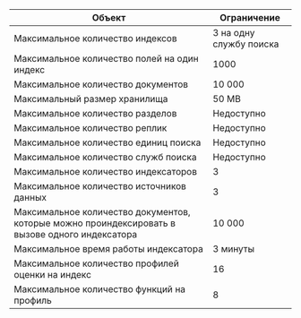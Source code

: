 | Объект | Ограничение |
| --- | --- |
| Максимальное количество индексов |3 на одну службу поиска |
| Максимальное количество полей на один индекс |1000 |
| Максимальное количество документов |10 000 |
| Максимальный размер хранилища |50 MB |
| Максимальное количество разделов |Недоступно |
| Максимальное количество реплик |Недоступно |
| Максимальное количество единиц поиска |Недоступно |
| Максимальное количество служб поиска |Недоступно |
| Максимальное количество индексаторов |3 |
| Максимальное количество источников данных |3 |
| Максимальное количество документов, которые можно проиндексировать в вызове одного индексатора |10 000 |
| Максимальное время работы индексатора |3 минуты |
| Максимальное количество профилей оценки на индекс |16 |
| Максимальное количество функций на профиль |8 |

<!---HONumber=AcomDC_1210_2015-->